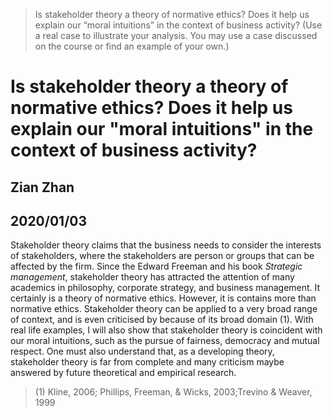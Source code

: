 
> Is stakeholder theory a theory of normative ethics? Does it help us explain our “moral intuitions” in the context of business activity? (Use a real case to illustrate your analysis. You may use a case discussed on the course or find an example of your own.)

# Is stakeholder theory a theory of normative ethics? Does it help us explain our "moral intuitions" in the context of business activity?

## Zian Zhan
## 2020/01/03

Stakeholder theory claims that the business needs to consider the interests of stakeholders, where the stakeholders are person or groups that can be affected by the firm. Since the Edward Freeman and his book *Strategic management*, stakeholder theory has attracted the attention of many academics in philosophy, corporate strategy, and business management. It certainly is a theory of normative ethics. However, it is contains more than normative ethics. Stakeholder theory can be applied to a very broad range of context, and is even criticised by because of its broad domain (1). With real life examples, I will also show that stakeholder theory is coincident with our moral intuitions, such as the pursue of fairness, democracy and mutual respect. 
One must also understand that, as a developing theory, stakeholder theory is far from complete and many criticism maybe answered by future theoretical and empirical research. 


> (1) Kline, 2006; Phillips, Freeman, & Wicks, 2003;Trevino & Weaver, 1999
<!--stackedit_data:
eyJoaXN0b3J5IjpbOTU1MTkyNTldfQ==
-->